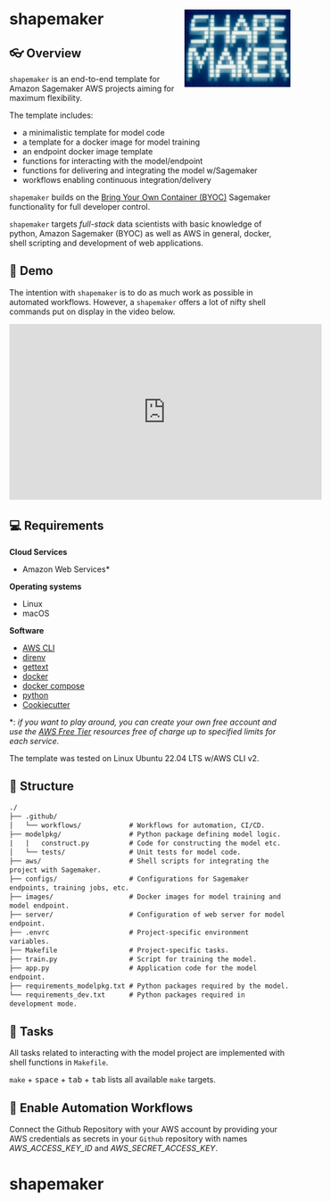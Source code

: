 # shapemaker <img src='logo.jpg' align="right" height="139" />

## :eyeglasses: Overview

`shapemaker` is an end-to-end template for Amazon Sagemaker AWS projects aiming for maximum flexibility. 

The template includes:

- a minimalistic template for model code
- a template for a docker image for model training
- an endpoint docker image template
- functions for interacting with the model/endpoint
- functions for delivering and integrating the model w/Sagemaker
- workflows enabling continuous integration/delivery

`shapemaker` builds on the [Bring Your Own Container (BYOC)](https://towardsdatascience.com/bring-your-own-container-with-amazon-sagemaker-37211d8412f4) Sagemaker functionality for full developer control.

`shapemaker` targets *full-stack* data scientists with basic knowledge of python, Amazon Sagemaker (BYOC) as well as AWS in general, docker, shell scripting and development of web applications.

## :movie_camera: Demo

The intention with `shapemaker` is to do as much work as possible in automated workflows. However, a `shapemaker` offers a lot of nifty shell commands put on display in the video below.

<iframe width="560" height="315" src="https://www.youtube.com/embed/XzxKWkj6svc" title="YouTube video player" frameborder="0" allow="accelerometer; autoplay; clipboard-write; encrypted-media; gyroscope; picture-in-picture" allowfullscreen></iframe>

## :computer: Requirements

**Cloud Services**
- Amazon Web Services*

**Operating systems** 
- Linux
- macOS

**Software**
- [AWS CLI](https://docs.aws.amazon.com/cli/latest/userguide/getting-started-install.html)
- [direnv](https://direnv.net/docs/installation.html) 
- [gettext](https://www.drupal.org/docs/8/modules/potion/how-to-install-setup-gettext) 
- [docker](https://docs.docker.com/get-docker/)
- [docker compose](https://docs.docker.com/compose/install/)
- [python](https://www.python.org/downloads/)
- [Cookiecutter](https://pypi.org/project/cookiecutter/)

*: *if you want to play around, you can create your own free account and use the [AWS Free Tier](https://aws.amazon.com/free) resources free of charge up to specified limits for each service.*

The template was tested on Linux Ubuntu 22.04 LTS w/AWS CLI v2.

## :file_folder: Structure

    ./
    ├── .github/    
    │   └── workflows/            # Workflows for automation, CI/CD.
    ├── modelpkg/                 # Python package defining model logic.
    |   |   construct.py          # Code for constructing the model etc.
    │   └── tests/                # Unit tests for model code.
    ├── aws/                      # Shell scripts for integrating the project with Sagemaker.
    ├── configs/                  # Configurations for Sagemaker endpoints, training jobs, etc.
    ├── images/                   # Docker images for model training and model endpoint.
    ├── server/                   # Configuration of web server for model endpoint.
    ├── .envrc                    # Project-specific environment variables.
    ├── Makefile                  # Project-specific tasks.
    ├── train.py                  # Script for training the model.
    ├── app.py                    # Application code for the model endpoint.
    ├── requirements_modelpkg.txt # Python packages required by the model.
    └── requirements_dev.txt      # Python packages required in development mode.

## :file_folder: Tasks

All tasks related to interacting with the model project are implemented with shell functions in `Makefile`.

`make` + <kbd>space</kbd> + <kbd>tab</kbd> + <kbd>tab</kbd> lists all available `make` targets.

## :repeat: Enable Automation Workflows

Connect the Github Repository with your AWS account by providing your AWS credentials as secrets in your `Github` repository with names *AWS_ACCESS_KEY_ID* and *AWS_SECRET_ACCESS_KEY*.


# shapemaker

